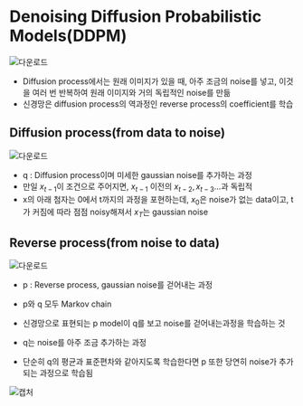 # Denoising Diffusion Probabilistic Models(DDPM)

![다운로드](https://user-images.githubusercontent.com/80622859/201042842-eccb71ec-73ed-47bc-9a9a-3bf4da3f039c.png)


- Diffusion process에서는 원래 이미지가 있을 때, 아주 조금의 noise를 넣고, 이것을 여러 번 반복하여 원래 이미지와 거의 독립적인 noise를 만듦 
- 신경망은 diffusion process의 역과정인 reverse process의 coefficient를 학습

## Diffusion process(from data to noise)

![다운로드](https://user-images.githubusercontent.com/80622859/201042927-6b2581df-897b-4f07-af87-2b64d32ba2eb.png)

- q : Diffusion process이며 미세한 gaussian noise를 추가하는 과정
- 만일 $x_{t-1}$이 조건으로 주어지면, $x_{t-1}$ 이전의 $x_{t-2}, x_{t-3}...$과 독립적
- x의 아래 첨자는 0에서 t까지의 과정을 포현하는데, $x_0$은 noise가 없는 data이고, t가 커짐에 따라 점점 noisy해져서 $x_T$는 gaussian noise

## Reverse process(from noise to data)

![다운로드](https://user-images.githubusercontent.com/80622859/201044235-7cacca3a-fd20-4783-beeb-44dd510b0ff4.png)

- p : Reverse process, gaussian noise를 걷어내는 과정
- p와 q 모두 Markov chain

- 신경망으로 표현되는 p model이 q를 보고 noise를 걷어내는과정을 학습하는 것
- q는 noise를 아주 조금 추가하는 과정
- 단순히 q의 평균과 표준편차와 같아지도록 학습한다면 p 또한 당연히 noise가 추가되는 과정으로 학습됨

![캡처](https://user-images.githubusercontent.com/80622859/201462485-85bbb6fe-2e67-4e8f-910e-59e5103cbcc3.PNG)
